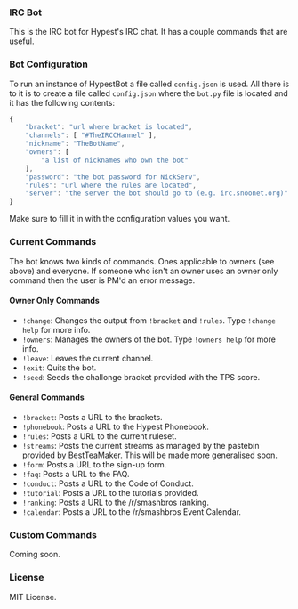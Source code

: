 ### IRC Bot

This is the IRC bot for Hypest's IRC chat. It has a couple commands
that are useful.

### Bot Configuration

To run an instance of HypestBot a file called `config.json` is used. All there is to it
is to create a file called `config.json` where the `bot.py` file is located and it has
the following contents:

```js
{
    "bracket": "url where bracket is located",
    "channels": [ "#TheIRCCHannel" ],
    "nickname": "TheBotName",
    "owners": [
        "a list of nicknames who own the bot"
    ],
    "password": "the bot password for NickServ",
    "rules": "url where the rules are located",
    "server": "the server the bot should go to (e.g. irc.snoonet.org)"
}

```

Make sure to fill it in with the configuration values you want.

### Current Commands

The bot knows two kinds of commands. Ones applicable to owners (see above) and everyone. If
someone who isn't an owner uses an owner only command then the user is PM'd an error message.

#### Owner Only Commands

- `!change`: Changes the output from `!bracket` and `!rules`. Type `!change help` for more info.
- `!owners`: Manages the owners of the bot. Type `!owners help` for more info.
- `!leave`: Leaves the current channel.
- `!exit`: Quits the bot.
- `!seed`: Seeds the challonge bracket provided with the TPS score.

#### General Commands

- `!bracket`: Posts a URL to the brackets.
- `!phonebook`: Posts a URL to the Hypest Phonebook.
- `!rules`: Posts a URL to the current ruleset.
- `!streams`: Posts the current streams as managed by the pastebin provided by BestTeaMaker. This will be made more generalised soon.
- `!form`: Posts a URL to the sign-up form.
- `!faq`: Posts a URL to the FAQ.
- `!conduct`: Posts a URL to the Code of Conduct.
- `!tutorial`: Posts a URL to the tutorials provided.
- `!ranking`: Posts a URL to the /r/smashbros ranking.
- `!calendar`: Posts a URL to the /r/smashbros Event Calendar.


### Custom Commands

Coming soon.

### License

MIT License.
